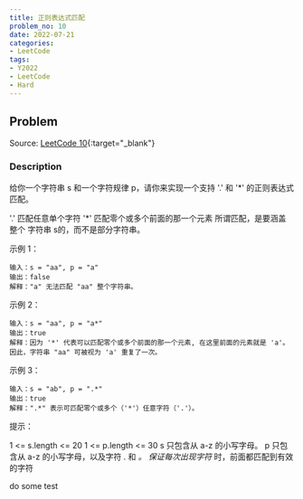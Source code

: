 ```yaml
---
title: 正则表达式匹配
problem_no: 10
date: 2022-07-21
categories:
- LeetCode
tags:
- Y2022
- LeetCode
- Hard
---
```


<!-- Description. -->

<!-- more -->

## Problem

Source: [LeetCode 10](https://leetcode.cn/problems/regular-expression-matching/){:target="_blank"}

### Description

给你一个字符串 s 和一个字符规律 p，请你来实现一个支持 '.' 和 '*' 的正则表达式匹配。

'.' 匹配任意单个字符
'*' 匹配零个或多个前面的那一个元素
所谓匹配，是要涵盖 整个 字符串 s的，而不是部分字符串。

示例 1：

```text
输入：s = "aa", p = "a"
输出：false
解释："a" 无法匹配 "aa" 整个字符串。
```

示例 2：

```text
输入：s = "aa", p = "a*"
输出：true
解释：因为 '*' 代表可以匹配零个或多个前面的那一个元素, 在这里前面的元素就是 'a'。因此，字符串 "aa" 可被视为 'a' 重复了一次。
```

示例 3：

```text
输入：s = "ab", p = ".*"
输出：true
解释：".*" 表示可匹配零个或多个（'*'）任意字符（'.'）。
```

提示：

1 <= s.length <= 20
1 <= p.length <= 30
s 只包含从 a-z 的小写字母。
p 只包含从 a-z 的小写字母，以及字符 . 和 *。
保证每次出现字符* 时，前面都匹配到有效的字符

do some test
